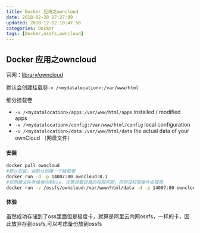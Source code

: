 ```yaml
---
title: Docker 应用之owncloud
date: 2018-02-28 17:27:09
updated: 2018-12-12 10:47:58
categories: Docker
tags: [Docker,ossfs,owncloud]
---
```


## Docker 应用之owncloud

官网：[library/owncloud](https://hub.docker.com/_/owncloud/)

默认会创建挂载卷`-v /<mydatalocation>:/var/www/html`

细分挂载卷

- `-v /<mydatalocation>/apps:/var/www/html/apps` installed / modified apps
- `-v /<mydatalocation>/config:/var/www/html/config` local configuration
- `-v /<mydatalocation>/data:/var/www/html/data` the actual data of your ownCloud （网盘文件）

#### 安装

```bash
docker pull owncloud
#默认安装，会默认创建一个挂载卷
docker run -d -p 14007:80 owncloud:8.1
#将网盘文件存储指向到oss，注意挂载目录的权限问题，否则没权限操作会报错
docker run -v /ossfs/owncloud:/var/www/html/data -d -p 14007:80 owncloud:latest
```

#### 体验

虽然成功存储到了oss里面但是极度卡，就算是阿里云内网ossfs，一样的卡，因此放弃存到ossfs,可以考虑备份放到ossfs